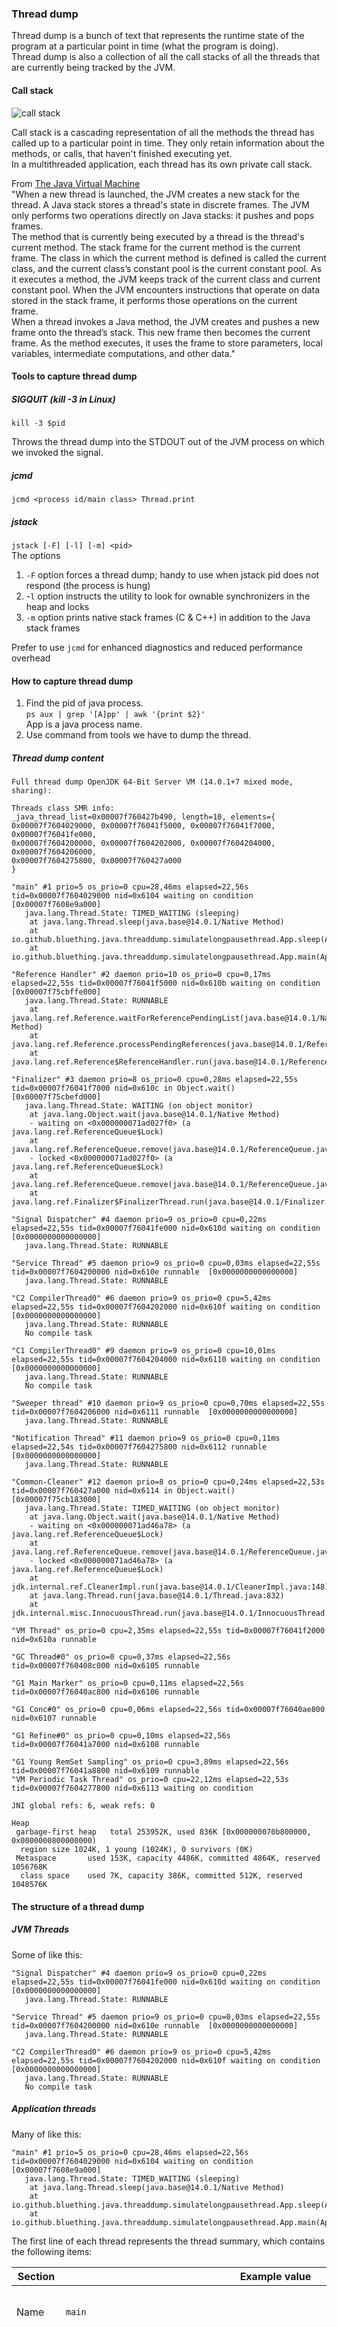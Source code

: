 ### Thread dump

Thread dump is a bunch of text that represents the runtime state of the program at a particular point in time (what the program is doing).  
Thread dump is also a collection of all the call stacks of all the threads that are currently being tracked by the JVM.

#### Call stack

![call stack](https://github.com/bluething/learnjava/blob/main/images/callstack.png?raw=true)

Call stack is a cascading representation of all the methods the thread has called up to a particular point in time. They only retain information about the methods, or calls, that haven't finished executing yet.  
In a multithreaded application, each thread has its own private call stack.

From [The Java Virtual Machine](https://www.artima.com/insidejvm/ed2/jvm8.html)  
"When a new thread is launched, the JVM creates a new stack for the thread. A Java stack stores a thread's state in discrete frames. The JVM only performs two operations directly on Java stacks: it pushes and pops frames.  
The method that is currently being executed by a thread is the thread's current method. The stack frame for the current method is the current frame. The class in which the current method is defined is called the current class, and the current class’s constant pool is the current constant pool. As it executes a method, the JVM keeps track of the current class and current constant pool. When the JVM encounters instructions that operate on data stored in the stack frame, it performs those operations on the current frame.  
When a thread invokes a Java method, the JVM creates and pushes a new frame onto the thread’s stack. This new frame then becomes the current frame. As the method executes, it uses the frame to store parameters, local variables, intermediate computations, and other data."

#### Tools to capture thread dump

##### SIGQUIT (kill -3 in Linux)

`kill -3 $pid`

Throws the thread dump into the STDOUT out of the JVM process on which we invoked the signal.

##### jcmd

`jcmd <process id/main class> Thread.print`

##### jstack

`jstack [-F] [-l] [-m] <pid>`  
The options  
1. `-F` option forces a thread dump; handy to use when jstack pid does not respond (the process is hung)  
2. -`l` option instructs the utility to look for ownable synchronizers in the heap and locks  
3. `-m` option prints native stack frames (C & C++) in addition to the Java stack frames

Prefer to use `jcmd` for enhanced diagnostics and reduced performance overhead

#### How to capture thread dump

1. Find the pid of java process.  
   `ps aux | grep '[A]pp' | awk '{print $2}'`  
   App is a java process name.
2. Use command from tools we have to dump the thread.

##### Thread dump content

```text
Full thread dump OpenJDK 64-Bit Server VM (14.0.1+7 mixed mode, sharing):

Threads class SMR info:
_java_thread_list=0x00007f760427b490, length=10, elements={
0x00007f7604029000, 0x00007f76041f5000, 0x00007f76041f7000, 0x00007f76041fe000,
0x00007f7604200000, 0x00007f7604202000, 0x00007f7604204000, 0x00007f7604206000,
0x00007f7604275800, 0x00007f760427a000
}

"main" #1 prio=5 os_prio=0 cpu=28,46ms elapsed=22,56s tid=0x00007f7604029000 nid=0x6104 waiting on condition  [0x00007f7608e9a000]
   java.lang.Thread.State: TIMED_WAITING (sleeping)
	at java.lang.Thread.sleep(java.base@14.0.1/Native Method)
	at io.github.bluething.java.threaddump.simulatelongpausethread.App.sleep(App.java:12)
	at io.github.bluething.java.threaddump.simulatelongpausethread.App.main(App.java:7)

"Reference Handler" #2 daemon prio=10 os_prio=0 cpu=0,17ms elapsed=22,55s tid=0x00007f76041f5000 nid=0x610b waiting on condition  [0x00007f75cbffe000]
   java.lang.Thread.State: RUNNABLE
	at java.lang.ref.Reference.waitForReferencePendingList(java.base@14.0.1/Native Method)
	at java.lang.ref.Reference.processPendingReferences(java.base@14.0.1/Reference.java:241)
	at java.lang.ref.Reference$ReferenceHandler.run(java.base@14.0.1/Reference.java:213)

"Finalizer" #3 daemon prio=8 os_prio=0 cpu=0,28ms elapsed=22,55s tid=0x00007f76041f7000 nid=0x610c in Object.wait()  [0x00007f75cbefd000]
   java.lang.Thread.State: WAITING (on object monitor)
	at java.lang.Object.wait(java.base@14.0.1/Native Method)
	- waiting on <0x000000071ad027f0> (a java.lang.ref.ReferenceQueue$Lock)
	at java.lang.ref.ReferenceQueue.remove(java.base@14.0.1/ReferenceQueue.java:155)
	- locked <0x000000071ad027f0> (a java.lang.ref.ReferenceQueue$Lock)
	at java.lang.ref.ReferenceQueue.remove(java.base@14.0.1/ReferenceQueue.java:176)
	at java.lang.ref.Finalizer$FinalizerThread.run(java.base@14.0.1/Finalizer.java:170)

"Signal Dispatcher" #4 daemon prio=9 os_prio=0 cpu=0,22ms elapsed=22,55s tid=0x00007f76041fe000 nid=0x610d waiting on condition  [0x0000000000000000]
   java.lang.Thread.State: RUNNABLE

"Service Thread" #5 daemon prio=9 os_prio=0 cpu=0,03ms elapsed=22,55s tid=0x00007f7604200000 nid=0x610e runnable  [0x0000000000000000]
   java.lang.Thread.State: RUNNABLE

"C2 CompilerThread0" #6 daemon prio=9 os_prio=0 cpu=5,42ms elapsed=22,55s tid=0x00007f7604202000 nid=0x610f waiting on condition  [0x0000000000000000]
   java.lang.Thread.State: RUNNABLE
   No compile task

"C1 CompilerThread0" #9 daemon prio=9 os_prio=0 cpu=10,01ms elapsed=22,55s tid=0x00007f7604204000 nid=0x6110 waiting on condition  [0x0000000000000000]
   java.lang.Thread.State: RUNNABLE
   No compile task

"Sweeper thread" #10 daemon prio=9 os_prio=0 cpu=0,70ms elapsed=22,55s tid=0x00007f7604206000 nid=0x6111 runnable  [0x0000000000000000]
   java.lang.Thread.State: RUNNABLE

"Notification Thread" #11 daemon prio=9 os_prio=0 cpu=0,11ms elapsed=22,54s tid=0x00007f7604275800 nid=0x6112 runnable  [0x0000000000000000]
   java.lang.Thread.State: RUNNABLE

"Common-Cleaner" #12 daemon prio=8 os_prio=0 cpu=0,24ms elapsed=22,53s tid=0x00007f760427a000 nid=0x6114 in Object.wait()  [0x00007f75cb183000]
   java.lang.Thread.State: TIMED_WAITING (on object monitor)
	at java.lang.Object.wait(java.base@14.0.1/Native Method)
	- waiting on <0x000000071ad46a78> (a java.lang.ref.ReferenceQueue$Lock)
	at java.lang.ref.ReferenceQueue.remove(java.base@14.0.1/ReferenceQueue.java:155)
	- locked <0x000000071ad46a78> (a java.lang.ref.ReferenceQueue$Lock)
	at jdk.internal.ref.CleanerImpl.run(java.base@14.0.1/CleanerImpl.java:148)
	at java.lang.Thread.run(java.base@14.0.1/Thread.java:832)
	at jdk.internal.misc.InnocuousThread.run(java.base@14.0.1/InnocuousThread.java:134)

"VM Thread" os_prio=0 cpu=2,35ms elapsed=22,55s tid=0x00007f76041f2000 nid=0x610a runnable  

"GC Thread#0" os_prio=0 cpu=0,37ms elapsed=22,56s tid=0x00007f760408c000 nid=0x6105 runnable  

"G1 Main Marker" os_prio=0 cpu=0,11ms elapsed=22,56s tid=0x00007f76040ac800 nid=0x6106 runnable  

"G1 Conc#0" os_prio=0 cpu=0,06ms elapsed=22,56s tid=0x00007f76040ae800 nid=0x6107 runnable  

"G1 Refine#0" os_prio=0 cpu=0,10ms elapsed=22,56s tid=0x00007f76041a7000 nid=0x6108 runnable  

"G1 Young RemSet Sampling" os_prio=0 cpu=3,89ms elapsed=22,56s tid=0x00007f76041a8800 nid=0x6109 runnable  
"VM Periodic Task Thread" os_prio=0 cpu=22,12ms elapsed=22,53s tid=0x00007f7604277800 nid=0x6113 waiting on condition  

JNI global refs: 6, weak refs: 0

Heap
 garbage-first heap   total 253952K, used 836K [0x000000070b800000, 0x0000000800000000)
  region size 1024K, 1 young (1024K), 0 survivors (0K)
 Metaspace       used 153K, capacity 4486K, committed 4864K, reserved 1056768K
  class space    used 7K, capacity 386K, committed 512K, reserved 1048576K
```

#### The structure of a thread dump

##### JVM Threads

Some of like this:
```text
"Signal Dispatcher" #4 daemon prio=9 os_prio=0 cpu=0,22ms elapsed=22,55s tid=0x00007f76041fe000 nid=0x610d waiting on condition  [0x0000000000000000]
   java.lang.Thread.State: RUNNABLE

"Service Thread" #5 daemon prio=9 os_prio=0 cpu=0,03ms elapsed=22,55s tid=0x00007f7604200000 nid=0x610e runnable  [0x0000000000000000]
   java.lang.Thread.State: RUNNABLE

"C2 CompilerThread0" #6 daemon prio=9 os_prio=0 cpu=5,42ms elapsed=22,55s tid=0x00007f7604202000 nid=0x610f waiting on condition  [0x0000000000000000]
   java.lang.Thread.State: RUNNABLE
   No compile task
```

##### Application threads

Many of like this:
```text
"main" #1 prio=5 os_prio=0 cpu=28,46ms elapsed=22,56s tid=0x00007f7604029000 nid=0x6104 waiting on condition  [0x00007f7608e9a000]
   java.lang.Thread.State: TIMED_WAITING (sleeping)
	at java.lang.Thread.sleep(java.base@14.0.1/Native Method)
	at io.github.bluething.java.threaddump.simulatelongpausethread.App.sleep(App.java:12)
	at io.github.bluething.java.threaddump.simulatelongpausethread.App.main(App.java:7)
```

The first line of each thread represents the thread summary, which contains the following items:

Section | Example value | Description |  
--- | --- | --- |
Name | `main` | Human-readable name of the thread.  
Id | `#1` | A unique ID associated with each Thread object. This number is generated, starting at 1, for all threads in the system. Each time a Thread object is created, the sequence number is incremented and then assigned to the newly created Thread.  
Daemon status | `daemon` | A tag denoting if the thread is a daemon thread. If the thread is a daemon, this tag will be present; if the thread is a non-daemon thread, no tag will be present.  
Thread Priority | `prio=5` | The numeric priority of the Java thread. Note that this does not necessarily correspond to the priority of the OS thread to with the Java thread is dispatched. Usually highly platform-dependent.
OS Thread priority | `os_prio=0` | The OS thread priority. This priority can differ from the Java thread priority and corresponds to the OS thread on which the Java thread is dispatched.  
Thread address | `tid=0x00007f7604029000` | The address of the Java thread. This address represents the pointer address of the Java Native Interface (JNI) native Thread object (the C++ Thread object that backs the Java thread through the JNI).  
OS Thread Id | `nid=0x6104` | The unique ID of the OS thread to which the Java Thread is mapped. We use this to correlate JVM threads to actual OS threads.  
Status | `waiting on condition` | A human-readable string depicting the current status of the thread.  
Last Known Java Stack Pointer | `[0x00007f7608e9a000]` | The last known Stack Pointer (SP) for the stack associated with the thread. This value is supplied using native C++ code and is interlaced with the Java Thread class using the JNI. For simple thread dumps, this information may not be useful, but for more complex diagnostics, this SP value can be used to trace lock acquisition through a program.  
Thread state | `java.lang.Thread.State: TIMED_WAITING (sleeping)` | See [thread state](https://github.com/bluething/learnjava/tree/main/javathreadmodel#thread-state). The state should always be considered in correlation to the thread stack trace, or at least the last action in the thread stack trace.
Stack trace | `at java.lang.Thread.sleep(java.base@14.0.1/Native Method) at io.github.bluething.java.threaddump.simulatelongpausethread.App.sleep(App.java:12)` | What is happening with our application.

The format may vary slightly between platforms. This means that taking a thread dump using the SIGQUIT signal may produce a slightly different format than using jstack, for example. The format of the thread dump can also vary between different JVM implementations.

##### Heap report

At the end of the dump, we'll see there are several additional threads performing background operations such as Garbage Collection (GC) or object termination:
```text
"G1 Young RemSet Sampling" os_prio=0 cpu=3,89ms elapsed=22,56s tid=0x00007f76041a8800 nid=0x6109 runnable  
"VM Periodic Task Thread" os_prio=0 cpu=22,12ms elapsed=22,53s tid=0x00007f7604277800 nid=0x6113 waiting on condition  

JNI global refs: 6, weak refs: 0

Heap
 garbage-first heap   total 253952K, used 836K [0x000000070b800000, 0x0000000800000000)
  region size 1024K, 1 young (1024K), 0 survivors (0K)
 Metaspace       used 153K, capacity 4486K, committed 4864K, reserved 1056768K
  class space    used 7K, capacity 386K, committed 512K, reserved 1048576K
```

#### Thread state in thread dump summary

##### NEW

Rarely appear on thread dumps.

##### RUNNABLE

Watch out for Native Methods!  
It's a black boxes that usually provide specific low-level functionality. When a Java thread is busy invoking one of these, it's not running Java code. It's usually running some precompiled native machine code that ships with the JVM installation.  
See what the native method is supposed to be doing.

##### BLOCKED

The thread that is waiting to be able to acquire a monitor lock, or in other words, to acquire a monitor.

##### WAITING

There are a few standardized APIs in Java that will make a thread transition into this state, such as `Object.wait` and `LockSupport.park`.  
Other example is `ThreadPoolExecutor` class, which has a work queue that stores tasks that need to be executed.

##### TIMED_WAITING

Some of the APIs that will make a thread transition into this state are `Thread.sleep`, which is quite popular, and `LockSupport.parkNanos`.

##### TERMINATED

Rarely appear on thread dumps.

#### Performance issues: a filesystem congestion

How Java deal with file?  
Java -> Java Native Interface -> C/C++ code  
Watch out for Native Methods!

A stagnating thread is a stuck thread. The staktrace thread isn't changing at all over time.

A file system bottleneck happens when the application is more I/O bound than it hopes to be.

Find more about this [here](https://github.com/bluething/learnjava/tree/main/threaddump/simulateiocongestion)

#### Connection pool deadlock

A deadlock is a situation where two processes are both blocked by each other, and they're both waiting for each other at the same time.  
See sample code [here](https://github.com/bluething/learnjava/tree/main/javathreadmodel/src/main/java/io/github/bluething/java/threadmodel/deadlock)

Connection pool can be defined by a managed, synchronized data structure from which different processes inside our application can borrow a resource such as a connection that they can later use for outbound communication and then "return" that resource once they no longer need it.  
What the problem? Imagine we need more parallel connections than the amount of connections you have in the pool, we will end up exhausting our connection pool.  
The symptoms could vary from a barely noticeable performance degradation to a completely unresponsive procedure inside our application, or an application that's unresponsive altogether.

See sample code [here](https://github.com/bluething/learnjava/tree/main/threaddump/simulateconnectionpooldeadlock)

#### How we know correlation between Java thread and system resources

##### CPU bound thread

See [here](https://github.com/bluething/learnjava/tree/main/threaddump/simulatecpuboundthread)

##### I/O bound thread

See [here](https://github.com/bluething/learnjava/tree/main/threaddump/simulateiocongestion)  
We should consider the amount of cores we have on the system and the amount of processes we have on the system currently.

The I/O wait percentage represents how much of the total time the active processes were spending waiting for disk-related instructions to complete. In most cases, using this data is a good enough indication that our system performance could be hampered by a poorly performing disk.

Form app thread stack trace, find lwp then open file from strace with suffix is the lwp value. Find the native method.  
`03:57:30.492966 pread64(11, "oobxyizrxnddaikxwwwznxhiscfhktsi"..., 1048576, 1048576) = 1048576 <34.121663>`  
From this line we can see read operation took long time to finish.

##### TCP connection

See [here](https://github.com/bluething/learnjava/tree/main/threaddump/simulateconnectionpooldeadlock)

#### Read more

[JVM Stacks and Stack Frames](https://alvinalexander.com/scala/fp-book/recursion-jvm-stacks-stack-frames/)